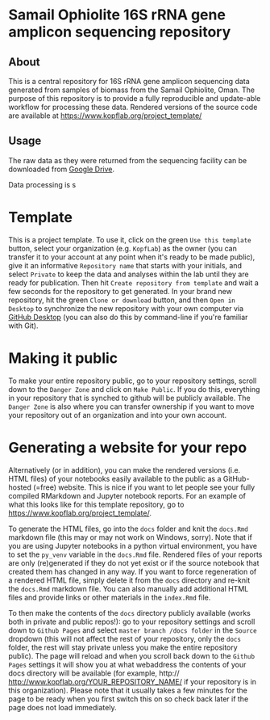# Samail Ophiolite 16S rRNA gene amplicon sequencing repository
## About
This is a central repository for 16S rRNA gene amplicon sequencing data generated from samples of biomass from the Samail Ophiolite, Oman. The purpose of this repository is to provide a fully reproducible and update-able workflow for processing these data. Rendered versions of the source code are available at https://www.kopflab.org/project_template/

## Usage
The raw data as they were returned from the sequencing facility can be downloaded from [Google Drive](https://drive.google.com/drive/folders/1vmtr2WTnGFft96NQpeUIizJgN_kaV1s7?usp=sharing).



Data processing is s

# Template

This is a project template. To use it, click on the green `Use this template` button, select your organization (e.g. `KopfLab`) as the owner (you can transfer it to your account at any point when it's ready to be made public), give it an informative `Repository name` that starts with your initials, and select `Private` to keep the data and analyses within the lab until they are ready for publication. Then hit `Create repository from template` and wait a few seconds for the repository to get generated. In your brand new repository, hit the green `Clone or download` button, and then `Open in Desktop` to synchronize the new repository with your own computer via [GitHub Desktop](https://desktop.github.com/) (you can also do this by command-line if you're familiar with Git).

# Making it public

To make your entire repository public, go to your repository settings, scroll down to the `Danger Zone` and click on `Make Public`. If you do this, everything in your repository that is synched to github will be publicly available. The `Danger Zone` is also where you can transfer ownership if you want to move your repository out of an organization and into your own account.

# Generating a website for your repo

Alternatively (or in addition), you can make the rendered versions (i.e. HTML files) of your notebooks easily available to the public as a GitHub-hosted (=free) website. This is nice if you want to let people see your fully compiled RMarkdown and Jupyter notebook reports. For an example of what this looks like for this template repository, go to https://www.kopflab.org/project_template/.

To generate the HTML files, go into the `docs` folder and knit the `docs.Rmd` markdown file (this may or may not work on Windows, sorry). Note that if you are using Jupyter notebooks in a python virtual environment, you have to set the `py_venv` variable in the `docs.Rmd` file. Rendered files of your reports are only (re)generated if they do not yet exist or if the source notebook that created them has changed in any way. If you want to force regeneration of a rendered HTML file, simply delete it from the `docs` directory and re-knit the `docs.Rmd` markdown file. You can also manually add additional HTML files and provide links or other materials in the `index.Rmd` file.

To then make the contents of the `docs` directory publicly available (works both in private and public repos!): go to your repository settings and scroll down to `Github Pages` and select `master branch /docs folder` in the `Source` dropdown (this will not affect the rest of your repository, only the `docs` folder, the rest will stay private unless you make the entire repository public). The page will reload and when you scroll back down to the `Github Pages` settings it will show you at what webaddress the contents of your docs directory will be available (for example, http:// http://www.kopflab.org/YOUR_REPOSITORY_NAME/ if your repository is in this organization). Please note that it usually takes a few minutes for the page to be ready when you first switch this on so check back later if the page does not load immediately.
